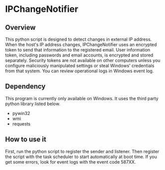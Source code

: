 # IPChangeNotifier
## Overview
This python script is designed to detect changes in external IP address. When the host's IP address changes, IPChangeNotifier uses an encrypted token to send that information to the registered email. User information token, including passwords and email accounts, is encrypted and stored separately. Security tokens are not available on other computers unless you configure maliciously manipulated settings or steal Windows' credentials from that system. You can review operational logs in Windows event log.

## Dependency
This program is currently only available on Windows. It uses the third party python library listed below. 
- pywin32
- wmi
- requests

## How to use it
First, run the python script to register the sender and listener. Then register the script with the task scheduler to start automatically at boot time. If you get some errors, look for event logs with the event code 587XX.

